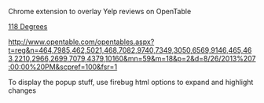 Chrome extension to overlay Yelp reviews on OpenTable

<a class="r" href="rest_profile.aspx?hpu=682756954&amp;shpu=1&amp;rid=29014&amp;m=6&amp;d=8/25/2013 9:00:00 PM&amp;p=2&amp;msg=118+Degrees+requires+more+advance+booking+for+online+reservations.&amp;t=fr&amp;sd=8/25/2013 9:00 PM&amp;mode=nextavail">118 Degrees</a>

http://www.opentable.com/opentables.aspx?t=reg&n=464,7985,462,5021,468,7082,9740,7349,3050,6569,9146,465,463,2210,2966,2699,7079,4379,10160&mn=59&m=18&p=2&d=8/26/2013%207:00:00%20PM&scpref=100&fsr=1

To display the popup stuff, use firebug html options to expand and highlight changes
<div id="RestaurantInfoPopup" class="universal_popup large_popup ShowArrowAbove" style="display: none; visibility: visible; top: 417px; left: 649px;">
<div id="RestaurantInfoContent">
<img class="popup_rest_img" width="137" height="147" src="/img/restimages/29014.jpg">
<div class="bubble_wrapper">
<h2 id="RNH_29014" class="bubble_popup_title">118 Degrees</h2>
<div class="bubble_popup_address">2981 Bristol Suite B5, Costa Mesa, CA 92626</div>
<div id="RestAjaxPopLabel_ReviewsFormat" class="cuisine_pop">
<h3 id="RestAjaxPopLabel_DinersChoiceWinner_Field" class="bubble_dcw">Diners' Choice Winner!</h3>
<ul class="bubble_list" rid="29014">
<div class="clearme"></div>
</div>
</div>
</div>
